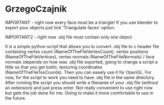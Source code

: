 # GrzegoCzajnik
IMPORTANT - right now every face must be a triangle! If you use blender to export your objects just tick 'Triangulate faces' option.

IMPORTANT2 - right now .obj file must contain only one object

It is a simple python script that allows you to convert .obj file to c header file containing vertex count (NameOfTheFileVertexCount), vertex positions (NameOfTheFileVertices), vertex normals (NameOfTheFileNormals) / face normals (depends on how was .obj file exported, going to change a script a little so that you get both), texturing coordinates (NameOfTheFileTexCoords). Then you can easely use it for OpenGL.
For now, for the script to work you need to have .obj file in the same directory. After running the script you should write a filename of your .obj file (without an extension) and just press enter.
Not really convenient to use right now but gets the job done for me. Going to make it more comfortable to use in the future.
